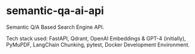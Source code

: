 # semantic-qa-ai-api
Semantic Q/A Based Search Engine API.

Tech stack used: FastAPI, Qdrant, OpenAI Embeddings & GPT-4 (initially), PyMuPDF, LangChain Chunking, pytest, Docker Development Environment.
